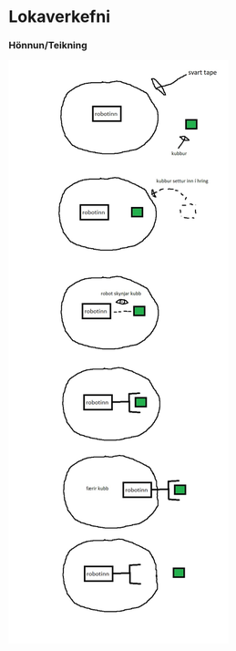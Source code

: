 # Lokaverkefni

### Hönnun/Teikning

![](https://github.com/BirgirBragi/ROB2A_V23/blob/main/robo%20lokaverkefni%20teikning.jpg)
